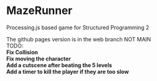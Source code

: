 # MazeRunner
Processing.js based game for Structured Programming 2

The github pages version is in the web branch NOT MAIN <br>
TODO: <br>
<b> Fix Collision <br>
<b> Fix moving the character <br>
<b> Add a cutscene after beating the 5 levels <br>
<b> Add a timer to kill the player if they are too slow <br>
